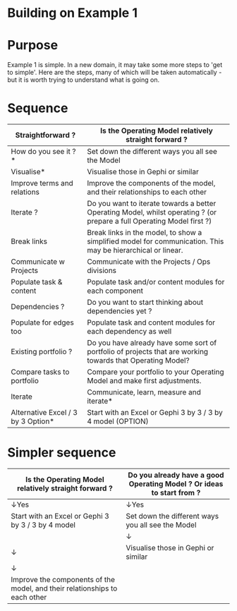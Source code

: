 # Building on Example 1

# Purpose

Example 1 is simple. 
In a new domain, it may take some more steps to 'get to simple'.
Here are the steps, many of which will be taken automatically - but it is worth trying to understand what is going on.

# Sequence

| Straightforward ?                  | Is the Operating Model relatively straight forward ?                                                                    |
| ---------------------------------- | ----------------------------------------------------------------------------------------------------------------------- |
| How do you see it ?*               | Set down the different ways you all see the Model                                                                       |
| Visualise*                         | Visualise those in Gephi or similar                                                                                     |
| Improve terms and relations        | Improve the components of the model, and their relationships to each other                                              |
| Iterate ?                          | Do you want to iterate towards a better Operating Model, whilst operating ? (or prepare a full Operating Model first ?) |
| Break links                        | Break links in the model, to show a simplified model for communication. This may be hierarchical or linear.             |
| Communicate w Projects             | Communicate with the Projects / Ops divisions                                                                           |
| Populate task & content            | Populate task and/or content modules for each component                                                                 |
| Dependencies ?                     | Do you want to start thinking about dependencies yet ?                                                                  |
| Populate for edges too             | Populate task and content modules for each dependency as well                                                           |
| Existing portfolio ?               | Do you have already have some sort of  portfolio of projects that are working towards that Operating Model?             |
| Compare tasks to portfolio         | Compare your portfolio to your Operating Model and make first adjustments.                                              |
| Iterate                            | Communicate, learn, measure and iterate*                                                                                |
| Alternative Excel / 3 by 3 Option* | Start with an Excel or Gephi 3 by 3 / 3 by 4 model (OPTION)                                                             |

# Simpler sequence

| Is the Operating Model relatively straight forward ?                       | Do you already have a good Operating Model ? Or ideas to start from ? |
| -------------------------------------------------------------------------- | --------------------------------------------------------------------- |
| ↓Yes                                                                       | ↓Yes                                                                  |
| Start with an Excel or Gephi 3 by 3 / 3 by 4 model                         | Set down the different ways you all see the Model                     |
|                                                                            | ↓                                                                     |
| ↓                                                                          | Visualise those in Gephi or similar                                   |
| ↓                                                                          |                                                                       |
| Improve the components of the model, and their relationships to each other |                                                                       |